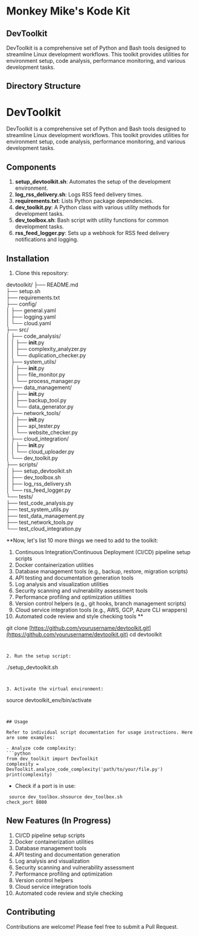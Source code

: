 # Monkey Mike's Kode Kit

## DevToolkit

DevToolkit is a comprehensive set of Python and Bash tools designed to streamline Linux development workflows. This toolkit provides utilities for environment setup, code analysis, performance monitoring, and various development tasks.

## Directory Structure

# DevToolkit

DevToolkit is a comprehensive set of Python and Bash tools designed to streamline Linux development workflows. This toolkit provides utilities for environment setup, code analysis, performance monitoring, and various development tasks.

## Components

1. **setup_devtoolkit.sh**: Automates the setup of the development environment.
2. **log_rss_delivery.sh**: Logs RSS feed delivery times.
3. **requirements.txt**: Lists Python package dependencies.
4. **dev_toolkit.py**: A Python class with various utility methods for development tasks.
5. **dev_toolbox.sh**: Bash script with utility functions for common development tasks.
6. **rss_feed_logger.py**: Sets up a webhook for RSS feed delivery notifications and logging.

## Installation

1. Clone this repository:





devtoolkit/
├── README.md    
├── setup.sh    
├── requirements.txt    
├── config/    
│   ├── general.yaml    
│   ├── logging.yaml    
│   └── cloud.yaml    
├── src/    
│   ├── code_analysis/    
│   │   ├── __init__.py    
│   │   ├── complexity_analyzer.py    
│   │   └── duplication_checker.py    
│   ├── system_utils/    
│   │   ├── __init__.py    
│   │   ├── file_monitor.py    
│   │   └── process_manager.py    
│   ├── data_management/    
│   │   ├── __init__.py    
│   │   ├── backup_tool.py    
│   │   └── data_generator.py    
│   ├── network_tools/    
│   │   ├── __init__.py    
│   │   ├── api_tester.py    
│   │   └── website_checker.py    
│   ├── cloud_integration/    
│   │   ├── __init__.py    
│   │   └── cloud_uploader.py    
│   └── dev_toolkit.py    
├── scripts/    
│   ├── setup_devtoolkit.sh    
│   ├── dev_toolbox.sh    
│   ├── log_rss_delivery.sh    
│   └── rss_feed_logger.py    
└── tests/    
    ├── test_code_analysis.py    
    ├── test_system_utils.py    
    ├── test_data_management.py    
    ├── test_network_tools.py    
    └── test_cloud_integration.py  


**Now, let's list 10 more things we need to add to the toolkit:

1. Continuous Integration/Continuous Deployment (CI/CD) pipeline setup scripts
2. Docker containerization utilities
3. Database management tools (e.g., backup, restore, migration scripts)
4. API testing and documentation generation tools
5. Log analysis and visualization utilities
5. Security scanning and vulnerability assessment tools
7. Performance profiling and optimization utilities
8. Version control helpers (e.g., git hooks, branch management scripts)
9. Cloud service integration tools (e.g., AWS, GCP, Azure CLI wrappers)
10. Automated code review and style checking tools
**  


git clone [https://github.com/yourusername/devtoolkit.git](https://github.com/yourusername/devtoolkit.git)
cd devtoolkit

```plaintext
 

2. Run the setup script:

```

./setup_devtoolkit.sh

```plaintext
 

3. Activate the virtual environment:

```

source devtoolkit_env/bin/activate

```plaintext
 

## Usage

Refer to individual script documentation for usage instructions. Here are some examples:

- Analyze code complexity:
```python
from dev_toolkit import DevToolkit
complexity = DevToolkit.analyze_code_complexity('path/to/your/file.py')
print(complexity)

```

- Check if a port is in use:

```shellscript
 source dev_toolbox.shsource dev_toolbox.sh
check_port 8080

```

## New Features (In Progress)

1. CI/CD pipeline setup scripts
2. Docker containerization utilities
3. Database management tools
4. API testing and documentation generation
5. Log analysis and visualization
6. Security scanning and vulnerability assessment
7. Performance profiling and optimization
8. Version control helpers
9. Cloud service integration tools
10. Automated code review and style checking


## Contributing

Contributions are welcome! Please feel free to submit a Pull Request.
